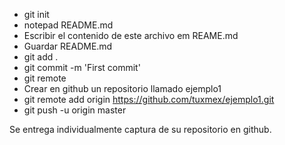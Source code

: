 - git init
- notepad README.md
- Escribir el contenido de este archivo em REAME.md
- Guardar README.md
- git add .
- git commit -m 'First commit'
- git remote 
- Crear en github un repositorio llamado ejemplo1
- git remote add origin https://github.com/tuxmex/ejemplo1.git
- git push -u origin master
 
Se entrega individualmente captura de su repositorio en github.